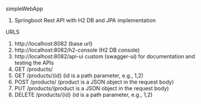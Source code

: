 simpleWebApp

1. Springboot Rest API with H2 DB and JPA implementation


URLS

1. http://localhost:8082 (base url)
2. http://localhost:8082/h2-console (H2 DB console)
3. http://localhost:8082/api-ui custom (swagger-ui) for documentation and testing the APIs
4. GET /products/
5. GET /products/{id} (id is a path parameter, e.g., 1,2)
6. POST /products/ (product is a JSON object in the request body)
7. PUT /products/(product is a JSON object in the request body)
8. DELETE /products/{id} (id is a path parameter, e.g., 1,2)


